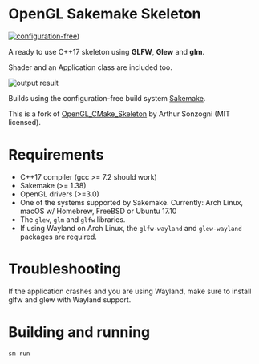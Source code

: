 OpenGL Sakemake Skeleton
========================

[![configuration-free](https://raw.githubusercontent.com/xyproto/sakemake/master/img/configuration_free_256.png)](https://github.com/xyproto/sakemake))

A ready to use C++17 skeleton using **GLFW**, **Glew** and **glm**.

Shader and an Application class are included too.

![output result](img/output.gif)

Builds using the configuration-free build system [Sakemake](https://github.com/xyproto/sakemake).

This is a fork of [OpenGL_CMake_Skeleton](https://github.com/ArthurSonzogni/OpenGL_CMake_Skeleton) by Arthur Sonzogni (MIT licensed).

Requirements
============
* C++17 compiler (gcc >= 7.2 should work)
* Sakemake (>= 1.38)
* OpenGL drivers (>=3.0)
* One of the systems supported by Sakemake. Currently: Arch Linux, macOS w/ Homebrew, FreeBSD or Ubuntu 17.10
* The `glew`, `glm` and `glfw` libraries.
* If using Wayland on Arch Linux, the `glfw-wayland` and `glew-wayland` packages are required.

Troubleshooting
===============

If the application crashes and you are using Wayland, make sure to install glfw and glew with Wayland support.

Building and running
====================
```
sm run
```
